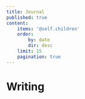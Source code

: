 ```yaml
---
title: Journal
published: true
content:
    items: '@self.children'
    order:
        by: date
        dir: desc
    limit: 15
    pagination: true
---
```


<h1 class="page-title">Writing</h1>
